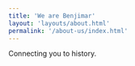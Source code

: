 ```yaml
---
title: 'We are Benjimar'
layout: 'layouts/about.html'
permalink: '/about-us/index.html'
---
```


Connecting you to history.
